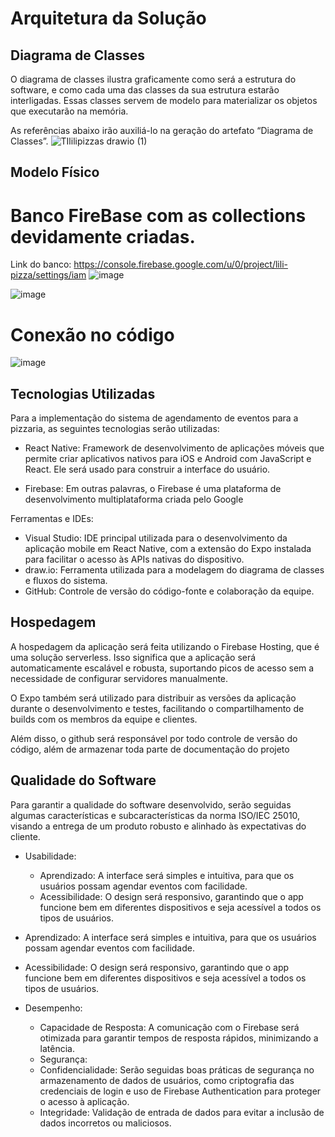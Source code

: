 # Arquitetura da Solução
## Diagrama de Classes

O diagrama de classes ilustra graficamente como será a estrutura do software, e como cada uma das classes da sua estrutura estarão interligadas. Essas classes servem de modelo para materializar os objetos que executarão na memória.

As referências abaixo irão auxiliá-lo na geração do artefato “Diagrama de Classes”.
![TIlilipizzas drawio (1)](https://github.com/user-attachments/assets/cfdcaeae-3f3f-47fd-bf71-0c02c81822b3)

## Modelo Físico
# Banco FireBase com as collections devidamente criadas.
Link do banco: https://console.firebase.google.com/u/0/project/lili-pizza/settings/iam
![image](https://github.com/user-attachments/assets/bfabeee1-e677-48d7-906e-e1d77281e217)

![image](https://github.com/user-attachments/assets/a38c99b9-bd6e-4872-988a-55dd58c275a7)

# Conexão no código 

![image](https://github.com/user-attachments/assets/2cf883dc-3fc1-454c-ad68-3e2f273d7581)



## Tecnologias Utilizadas

Para a implementação do sistema de agendamento de eventos para a pizzaria, as seguintes tecnologias serão utilizadas:

- React Native: Framework de desenvolvimento de aplicações móveis que permite criar aplicativos nativos para iOS e Android com JavaScript e React. Ele será usado para construir a interface do usuário.

- Firebase: Em outras palavras, o Firebase é uma plataforma de desenvolvimento multiplataforma criada pelo Google

Ferramentas e IDEs:

- Visual Studio: IDE principal utilizada para o desenvolvimento da aplicação mobile em React Native, com a extensão do Expo instalada para facilitar o acesso às APIs nativas do dispositivo.
- draw.io: Ferramenta utilizada para a modelagem do diagrama de classes e fluxos do sistema.
- GitHub: Controle de versão do código-fonte e colaboração da equipe.
## Hospedagem
A hospedagem da aplicação será feita utilizando o Firebase Hosting, que é uma solução serverless. Isso significa que a aplicação será automaticamente escalável e robusta, suportando picos de acesso sem a necessidade de configurar servidores manualmente.

O Expo também será utilizado para distribuir as versões da aplicação durante o desenvolvimento e testes, facilitando o compartilhamento de builds com os membros da equipe e clientes.

Além disso, o github será responsável por todo controle de versão do código, além de armazenar toda parte de documentação do projeto 

## Qualidade do Software
Para garantir a qualidade do software desenvolvido, serão seguidas algumas características e subcaracterísticas da norma ISO/IEC 25010, visando a entrega de um produto robusto e alinhado às expectativas do cliente.

- Usabilidade:
   - Aprendizado: A interface será simples e intuitiva, para que os usuários possam agendar eventos com facilidade.
   - Acessibilidade: O design será responsivo, garantindo que o app funcione bem em diferentes dispositivos e seja acessível a todos os tipos de usuários.

- Aprendizado: A interface será simples e intuitiva, para que os usuários possam agendar eventos com facilidade.
- Acessibilidade: O design será responsivo, garantindo que o app funcione bem em diferentes dispositivos e seja acessível a todos os tipos de usuários.
- Desempenho:
   - Capacidade de Resposta: A comunicação com o Firebase será otimizada para garantir tempos de resposta rápidos, minimizando a latência.
   - Segurança:
   - Confidencialidade: Serão seguidas boas práticas de segurança no armazenamento de dados de usuários, como criptografia das credenciais de login e uso de Firebase Authentication para proteger o acesso à aplicação.
   - Integridade: Validação de entrada de dados para evitar a inclusão de dados incorretos ou maliciosos.
